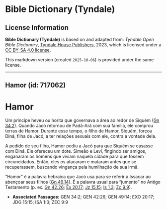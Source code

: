 # Bible Dictionary (Tyndale)

## License Information

**Bible Dictionary (Tyndale)** is based on and adapted from: _Tyndale Open Bible Dictionary_, [Tyndale House Publishers](https://tyndaleopenresources.com/), 2023, which is licensed under a [CC BY-SA 4.0 license](https://creativecommons.org/licenses/by-sa/4.0/legalcode.en).

This markdown version (created `2025-10-06`) is provided under the same license.



--------------------------------

## Hamor (id: 717062)

Hamor
=====

Um príncipe heveu ou horita que governava a área ao redor de Siquém ([Gn 34\.2](https://ref.ly/Gen34:2)). Quando Jacó retornou de Padã\-Arã com sua família, ele comprou terras de Hamor. Durante esse tempo, o filho de Hamor, Siquém, forçou Diná, filha de Jacó, a ter relações sexuais com ele, contra a vontade dela.

A pedido de seu filho, Hamor pediu a Jacó para que Siquém se casasse com Diná. Ele ofereceu um dote. Simeão e Levi, fingindo ser amigos, enganaram os homens que viviam naquela cidade para que fossem circuncidados. Então, eles os atacaram e mataram antes que se recuperassem, buscando vingança pela humilhação de sua irmã.

“Hamor” é a palavra hebraica que Jacó usa para se referir a Issacar ao abençoar seus filhos ([Gn 49\.14](https://ref.ly/Gen49:14)). É a palavra usual para “jumento” no Antigo Testamento (p. ex. [Gn 42\.26](https://ref.ly/Gen42:26); [Êx 20\.17](https://ref.ly/Exod20:17); [Jz 15\.15](https://ref.ly/Judg15:15); [Is 1\.3](https://ref.ly/Isa1:3); [Zc 9\.9](https://ref.ly/Zech9:9)).

* **Associated Passages:** GEN 34:2; GEN 42:26; GEN 49:14; EXO 20:17; JDG 15:15; ISA 1:3; ZEC 9:9

